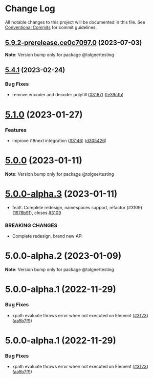 # Change Log

All notable changes to this project will be documented in this file.
See [Conventional Commits](https://conventionalcommits.org) for commit guidelines.

## [5.9.2-prerelease.ce0c7097.0](https://github.com/tolgee/tolgee-js/compare/v5.9.1...v5.9.2-prerelease.ce0c7097.0) (2023-07-03)

**Note:** Version bump only for package @tolgee/testing





## [5.4.1](https://github.com/tolgee/tolgee-js/compare/v5.4.0...v5.4.1) (2023-02-24)


### Bug Fixes

* remove encoder and decoder polyfill ([#3167](https://github.com/tolgee/tolgee-js/issues/3167)) ([fe39cfb](https://github.com/tolgee/tolgee-js/commit/fe39cfb057b6cb38f286e7d370a1c3880c2a1084))





# [5.1.0](https://github.com/tolgee/tolgee-js/compare/v5.0.2...v5.1.0) (2023-01-27)


### Features

* improve i18next integration ([#3146](https://github.com/tolgee/tolgee-js/issues/3146)) ([d305426](https://github.com/tolgee/tolgee-js/commit/d3054268f981de8e014cf9193f94b8b4b0f61278))





# [5.0.0](https://github.com/tolgee/tolgee-js/compare/v5.0.0-alpha.3...v5.0.0) (2023-01-11)

**Note:** Version bump only for package @tolgee/testing





# [5.0.0-alpha.3](https://github.com/tolgee/tolgee-js/compare/v4.9.3...v5.0.0-alpha.3) (2023-01-11)


* feat!: Complete redesign, namespaces support, refactor (#3109) ([1978b91](https://github.com/tolgee/tolgee-js/commit/1978b917dfec2df89f59de4cd10b632920c47e57)), closes [#3109](https://github.com/tolgee/tolgee-js/issues/3109)


### BREAKING CHANGES

* Complete redesign, brand new API





# 5.0.0-alpha.2 (2023-01-09)

**Note:** Version bump only for package @tolgee/testing





# 5.0.0-alpha.1 (2022-11-29)


### Bug Fixes

* xpath evaluate throws error when not executed on Element ([#3123](https://github.com/tolgee/tolgee-js/issues/3123)) ([aa5b7f9](https://github.com/tolgee/tolgee-js/commit/aa5b7f96729de99dfe4aee2a9bd57cd0d3a734f9))





# 5.0.0-alpha.1 (2022-11-29)


### Bug Fixes

* xpath evaluate throws error when not executed on Element ([#3123](https://github.com/tolgee/tolgee-js/issues/3123)) ([aa5b7f9](https://github.com/tolgee/tolgee-js/commit/aa5b7f96729de99dfe4aee2a9bd57cd0d3a734f9))
